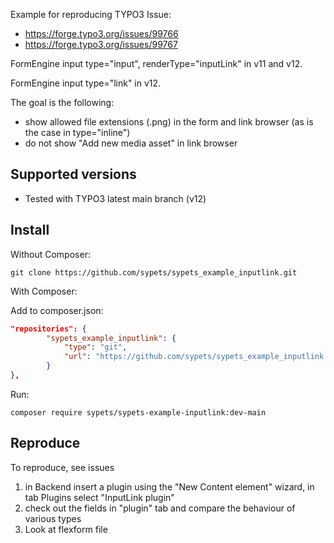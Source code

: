 Example for reproducing TYPO3 Issue:

* https://forge.typo3.org/issues/99766
* https://forge.typo3.org/issues/99767

FormEngine input type="input", renderType="inputLink" in v11 and v12.

FormEngine input type="link" in v12.

The goal is the following:

* show allowed file extensions (.png) in the form and link browser (as is the case in type="inline")
* do not show "Add new media asset" in link browser

## Supported versions

* Tested with TYPO3 latest main branch (v12)


## Install

Without Composer:

```shell
git clone https://github.com/sypets/sypets_example_inputlink.git
```

With Composer:

Add to composer.json:

```json
"repositories": {
		"sypets_example_inputlink": {
			"type": "git",
			"url": "https://github.com/sypets/sypets_example_inputlink.git"
		}
},
```

Run:

```shell
composer require sypets/sypets-example-inputlink:dev-main
```

## Reproduce

To reproduce, see issues

1. in Backend insert a plugin using the "New Content element" wizard, in tab Plugins select "InputLink plugin"
2. check out the fields in "plugin" tab and compare the behaviour of various types
3. Look at flexform file
